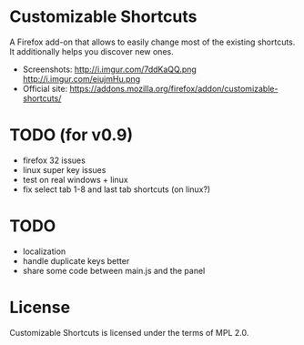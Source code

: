 # Customizable Shortcuts

A Firefox add-on that allows to easily change most of the existing shortcuts.
It additionally helps you discover new ones.

- Screenshots: <http://i.imgur.com/7ddKaQQ.png> <http://i.imgur.com/eiujmHu.png>
- Official site: <https://addons.mozilla.org/firefox/addon/customizable-shortcuts/>

# TODO (for v0.9)

* firefox 32 issues
* linux super key issues
* test on real windows + linux
* fix select tab 1-8 and last tab shortcuts (on linux?)

# TODO

* localization
* handle duplicate keys better
* share some code between main.js and the panel

# License

Customizable Shortcuts is licensed under the terms of MPL 2.0.
